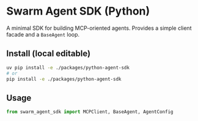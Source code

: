 # Swarm Agent SDK (Python)

A minimal SDK for building MCP-oriented agents. Provides a simple client facade and a `BaseAgent` loop.

## Install (local editable)
```bash
uv pip install -e ./packages/python-agent-sdk
# or
pip install -e ./packages/python-agent-sdk
```

## Usage
```python
from swarm_agent_sdk import MCPClient, BaseAgent, AgentConfig
```
